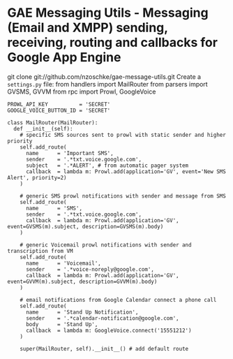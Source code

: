 GAE Messaging Utils - Messaging (Email and XMPP) sending, receiving, routing and callbacks for Google App Engine
========================================================

git clone git://github.com/nzoschke/gae-message-utils.git
Create a `settings.py` file:
    from handlers import MailRouter
    from parsers import GVSMS, GVVM
    from rpc import Prowl, GoogleVoice

    PROWL_API_KEY          = 'SECRET'
    GOOGLE_VOICE_BUTTON_ID = 'SECRET'

    class MailRouter(MailRouter):
      def __init__(self):
        # specific SMS sources sent to prowl with static sender and higher priority
        self.add_route(
          name      = 'Important SMS',
          sender    = '.*txt.voice.google.com',
          subject   = '.*ALERT', # from automatic pager system
          callback  = lambda m: Prowl.add(application='GV', event='New SMS Alert', priority=2)
        )
        
        # generic SMS prowl notifications with sender and message from SMS
        self.add_route(
          name      = 'SMS',
          sender    = '.*txt.voice.google.com',
          callback  = lambda m: Prowl.add(application='GV', event=GVSMS(m).subject, description=GVSMS(m).body)
        )
        
        # generic Voicemail prowl notifications with sender and transcription from VM
        self.add_route(
          name      = 'Voicemail',
          sender    = '.*voice-noreply@google.com',
          callback  = lambda m: Prowl.add(application='GV', event=GVVM(m).subject, description=GVVM(m).body)
        )
        
        # email notifications from Google Calendar connect a phone call
        self.add_route(
          name      = 'Stand Up Notification',
          sender    = '.*calendar-notification@google.com',
          body      = 'Stand Up',
          callback  = lambda m: GoogleVoice.connect('15551212')
        )
        
        super(MailRouter, self).__init__() # add default route
  
